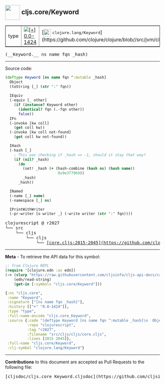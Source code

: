 ## <img width="48px" valign="middle" src="http://i.imgur.com/Hi20huC.png"> cljs.core/Keyword

 <table border="1">
<tr>

<td>type</td>
<td><a href="https://github.com/cljsinfo/cljs-api-docs/tree/0.0-1424"><img valign="middle" alt="[+] 0.0-1424" src="https://img.shields.io/badge/+-0.0--1424-lightgrey.svg"></a> </td>
<td>
[<img height="24px" valign="middle" src="http://i.imgur.com/1GjPKvB.png"> <samp>clojure.lang/Keyword</samp>](https://github.com/clojure/clojure/blob//src/jvm/clojure/lang/Keyword.java)
</td>
</tr>
</table>

 <samp>
(__Keyword.__ ns name fqn _hash)<br>
</samp>

---





Source code:

```clj
(deftype Keyword [ns name fqn ^:mutable _hash]
  Object
  (toString [_] (str ":" fqn))
  
  IEquiv
  (-equiv [_ other]
    (if (instance? Keyword other)
      (identical? fqn (.-fqn other))
      false))
  IFn
  (-invoke [kw coll]
    (get coll kw))
  (-invoke [kw coll not-found]
    (get coll kw not-found))

  IHash
  (-hash [_]
    ; This was checking if _hash == -1, should it stay that way?
    (if (nil? _hash)
      (do
        (set! _hash (+ (hash-combine (hash ns) (hash name))
                        0x9e3779b9))
        _hash)
      _hash))

  INamed
  (-name [_] name)
  (-namespace [_] ns)

  IPrintWithWriter
  (-pr-writer [o writer _] (-write writer (str ":" fqn))))
```

 <pre>
clojurescript @ r2027
└── src
    └── cljs
        └── cljs
            └── <ins>[core.cljs:2015-2045](https://github.com/clojure/clojurescript/blob/r2027/src/cljs/cljs/core.cljs#L2015-L2045)</ins>
</pre>


---

__Meta__ - To retrieve the API data for this symbol:

```clj
;; from Clojure REPL
(require '[clojure.edn :as edn])
(-> (slurp "https://raw.githubusercontent.com/cljsinfo/cljs-api-docs/catalog/cljs-api.edn")
    (edn/read-string)
    (get-in [:symbols "cljs.core/Keyword"]))
```

```clj
{:ns "cljs.core",
 :name "Keyword",
 :signature ["[ns name fqn _hash]"],
 :history [["+" "0.0-1424"]],
 :type "type",
 :full-name-encode "cljs.core_Keyword",
 :source {:code "(deftype Keyword [ns name fqn ^:mutable _hash]\n  Object\n  (toString [_] (str \":\" fqn))\n  \n  IEquiv\n  (-equiv [_ other]\n    (if (instance? Keyword other)\n      (identical? fqn (.-fqn other))\n      false))\n  IFn\n  (-invoke [kw coll]\n    (get coll kw))\n  (-invoke [kw coll not-found]\n    (get coll kw not-found))\n\n  IHash\n  (-hash [_]\n    ; This was checking if _hash == -1, should it stay that way?\n    (if (nil? _hash)\n      (do\n        (set! _hash (+ (hash-combine (hash ns) (hash name))\n                        0x9e3779b9))\n        _hash)\n      _hash))\n\n  INamed\n  (-name [_] name)\n  (-namespace [_] ns)\n\n  IPrintWithWriter\n  (-pr-writer [o writer _] (-write writer (str \":\" fqn))))",
          :repo "clojurescript",
          :tag "r2027",
          :filename "src/cljs/cljs/core.cljs",
          :lines [2015 2045]},
 :full-name "cljs.core/Keyword",
 :clj-symbol "clojure.lang/Keyword"}

```

---

__Contributions__ to this document are accepted as Pull Requests to the following file:

 <pre>
[cljsdoc/cljs.core_Keyword.cljsdoc](https://github.com/cljsinfo/cljs-api-docs/blob/master/cljsdoc/cljs.core_Keyword.cljsdoc)
</pre>

